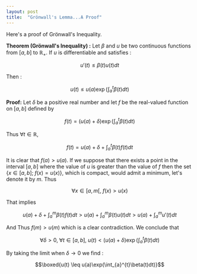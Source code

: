 ```yaml
---
layout: post
title:  "Grönwall's Lemma...A Proof"
---
```


Here's a proof of Grönwall's Inequality.

**Theorem (Grönwall's Inequality) :**
Let $\beta$ and $u$ be two continuous functions from $\left[a,b\right]$ to $\mathbb{R}_+$. If $u$ is differentiable and satisfies :

$$u'(t) \leq \beta(t)u(t)dt$$

Then : 

$$u(t) \leq u(a)\exp(\int_{a}^{t}\beta(t)dt)$$

**Proof:**
Let $\delta$ be a positive real number and let $f$ be the real-valued function on $\left[a,b\right]$ defined by 

$$f(t)=(u(a)+\delta)\exp\left(\int_a^t\beta(t)dt\right)$$

Thus $\forall t\in \mathbb{R}$,

$$f(t) = u(a)+\delta+\int_a^t\beta(t)f(t)dt$$

It is clear that $f(a)>u(a)$. If we suppose that there exists a point in the interval $\left[a,b\right]$ where the value of $u$ is greater than the value of $f$ then the set $\{x \in \left[a,b\right];\; f(x) = u(x)\}$, which is compact, would admit a minimum, let's denote it by $m$. Thus

$$\forall x\in \left[a,m\right[,\; f(x)>u(x)$$

That implies

$$u(a)+\delta + \int_a^m\beta(t)f(t)dt > u(a)+ \int_a^m\beta(t)u(t)dt> u(a)+ \int_a^mu'(t)dt$$

And Thus $f(m)>u(m)$ which is a clear contradiction. We conclude that

$$\forall \delta >0, \; \forall t\in \left[a,b\right],\; u(t) < (u(a)+\delta)\exp\left(\int_a^t\beta(t)dt\right)$$

By taking the limit when $\delta\longrightarrow 0$ we find :

$$\boxed{u(t) \leq u(a)\exp(\int_{a}^{t}\beta(t)dt)}$$
